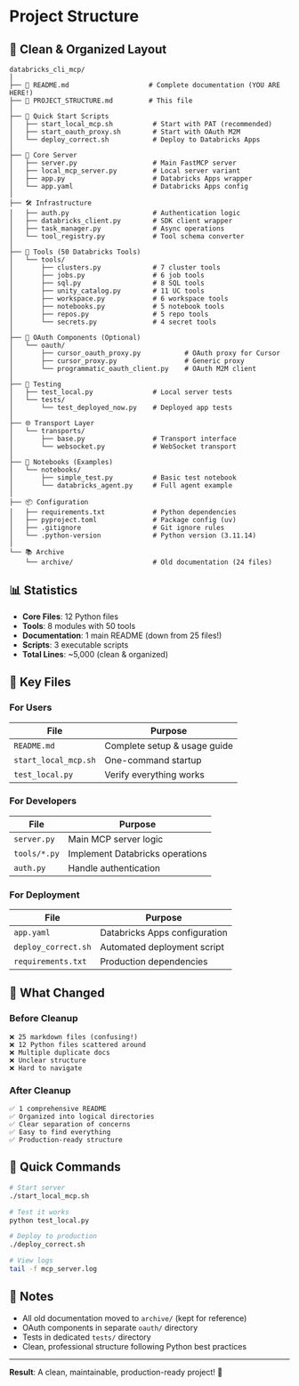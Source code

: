 # Project Structure

## 📁 Clean & Organized Layout

```
databricks_cli_mcp/
│
├── 📘 README.md                    # Complete documentation (YOU ARE HERE!)
├── 📄 PROJECT_STRUCTURE.md         # This file
│
├── 🚀 Quick Start Scripts
│   ├── start_local_mcp.sh          # Start with PAT (recommended)
│   ├── start_oauth_proxy.sh        # Start with OAuth M2M
│   └── deploy_correct.sh           # Deploy to Databricks Apps
│
├── 🔧 Core Server
│   ├── server.py                   # Main FastMCP server
│   ├── local_mcp_server.py         # Local server variant
│   ├── app.py                      # Databricks Apps wrapper
│   └── app.yaml                    # Databricks Apps config
│
├── 🛠️ Infrastructure
│   ├── auth.py                     # Authentication logic
│   ├── databricks_client.py        # SDK client wrapper
│   ├── task_manager.py             # Async operations
│   └── tool_registry.py            # Tool schema converter
│
├── 🔌 Tools (50 Databricks Tools)
│   └── tools/
│       ├── clusters.py             # 7 cluster tools
│       ├── jobs.py                 # 6 job tools
│       ├── sql.py                  # 8 SQL tools
│       ├── unity_catalog.py        # 11 UC tools
│       ├── workspace.py            # 6 workspace tools
│       ├── notebooks.py            # 5 notebook tools
│       ├── repos.py                # 5 repo tools
│       └── secrets.py              # 4 secret tools
│
├── 🔐 OAuth Components (Optional)
│   └── oauth/
│       ├── cursor_oauth_proxy.py           # OAuth proxy for Cursor
│       ├── cursor_proxy.py                 # Generic proxy
│       └── programmatic_oauth_client.py    # OAuth M2M client
│
├── 🧪 Testing
│   ├── test_local.py               # Local server tests
│   └── tests/
│       └── test_deployed_now.py    # Deployed app tests
│
├── 🌐 Transport Layer
│   └── transports/
│       ├── base.py                 # Transport interface
│       └── websocket.py            # WebSocket transport
│
├── 📓 Notebooks (Examples)
│   └── notebooks/
│       ├── simple_test.py          # Basic test notebook
│       └── databricks_agent.py     # Full agent example
│
├── 📦 Configuration
│   ├── requirements.txt            # Python dependencies
│   ├── pyproject.toml              # Package config (uv)
│   ├── .gitignore                  # Git ignore rules
│   └── .python-version             # Python version (3.11.14)
│
└── 📚 Archive
    └── archive/                    # Old documentation (24 files)
```

## 📊 Statistics

- **Core Files**: 12 Python files
- **Tools**: 8 modules with 50 tools
- **Documentation**: 1 main README (down from 25 files!)
- **Scripts**: 3 executable scripts
- **Total Lines**: ~5,000 (clean & organized)

## 🎯 Key Files

### For Users

| File | Purpose |
|------|---------|
| `README.md` | Complete setup & usage guide |
| `start_local_mcp.sh` | One-command startup |
| `test_local.py` | Verify everything works |

### For Developers

| File | Purpose |
|------|---------|
| `server.py` | Main MCP server logic |
| `tools/*.py` | Implement Databricks operations |
| `auth.py` | Handle authentication |

### For Deployment

| File | Purpose |
|------|---------|
| `app.yaml` | Databricks Apps configuration |
| `deploy_correct.sh` | Automated deployment script |
| `requirements.txt` | Production dependencies |

## 🔄 What Changed

### Before Cleanup
```
❌ 25 markdown files (confusing!)
❌ 12 Python files scattered around
❌ Multiple duplicate docs
❌ Unclear structure
❌ Hard to navigate
```

### After Cleanup
```
✅ 1 comprehensive README
✅ Organized into logical directories
✅ Clear separation of concerns
✅ Easy to find everything
✅ Production-ready structure
```

## 🚀 Quick Commands

```bash
# Start server
./start_local_mcp.sh

# Test it works
python test_local.py

# Deploy to production
./deploy_correct.sh

# View logs
tail -f mcp_server.log
```

## 📝 Notes

- All old documentation moved to `archive/` (kept for reference)
- OAuth components in separate `oauth/` directory
- Tests in dedicated `tests/` directory
- Clean, professional structure following Python best practices

---

**Result**: A clean, maintainable, production-ready project! 🎉

